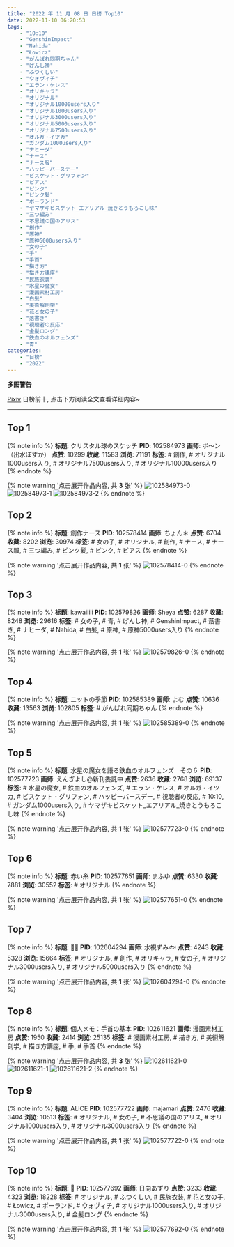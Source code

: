```yaml
---
title: "2022 年 11 月 08 日 日榜 Top10"
date: 2022-11-10 06:20:53
tags:
    - "10:10"
    - "GenshinImpact"
    - "Nahida"
    - "Łowicz"
    - "がんばれ同期ちゃん"
    - "げんし神"
    - "ふつくしい"
    - "ウォヴィチ"
    - "エラン・ケレス"
    - "オリキャラ"
    - "オリジナル"
    - "オリジナル10000users入り"
    - "オリジナル1000users入り"
    - "オリジナル3000users入り"
    - "オリジナル5000users入り"
    - "オリジナル7500users入り"
    - "オルガ・イツカ"
    - "ガンダム1000users入り"
    - "ナヒーダ"
    - "ナース"
    - "ナース服"
    - "ハッピーバースデー"
    - "ビスケット・グリフォン"
    - "ピアス"
    - "ピンク"
    - "ピンク髪"
    - "ポーランド"
    - "ヤマザキビスケット_エアリアル_焼きとうもろこし味"
    - "三つ編み"
    - "不思議の国のアリス"
    - "創作"
    - "原神"
    - "原神5000users入り"
    - "女の子"
    - "手"
    - "手首"
    - "描き方"
    - "描き方講座"
    - "民族衣装"
    - "水星の魔女"
    - "漫画素材工房"
    - "白髪"
    - "美術解剖学"
    - "花と女の子"
    - "落書き"
    - "視聴者の反応"
    - "金髪ロング"
    - "鉄血のオルフェンズ"
    - "青"
categories:
    - "日榜"
    - "2022"
---
```


<i class="fa fa-triangle-exclamation"></i>**多图警告**<i class="fa fa-triangle-exclamation"></i>

[Pixiv](https://www.pixiv.net/) 日榜前十, 点击下方阅读全文查看详细内容~

<!-- more -->

---

## Top 1

{% note info %}
**标题**: クリスタル球のスケッチ
**PID**: 102584973 **画师**: ポ～ン（出水ぽすか）
**点赞**: 10299 **收藏**: 11583 **浏览**: 71191
**标签**: # 創作, # オリジナル1000users入り, # オリジナル7500users入り, # オリジナル10000users入り
{% endnote %}

{% note warning '点击展开作品内容, 共 **3** 张' %}
![102584973-0](https://i.pixiv.re/img-original/img/2022/11/07/07/30/01/102584973_p0.jpg)
![102584973-1](https://i.pixiv.re/img-original/img/2022/11/07/07/30/01/102584973_p1.jpg)
![102584973-2](https://i.pixiv.re/img-original/img/2022/11/07/07/30/01/102584973_p2.jpg)
{% endnote %}

## Top 2

{% note info %}
**标题**: 創作ナース
**PID**: 102578414 **画师**: ちょん＊
**点赞**: 6704 **收藏**: 8202 **浏览**: 30974
**标签**: # 女の子, # オリジナル, # 創作, # ナース, # ナース服, # 三つ編み, # ピンク髪, # ピンク, # ピアス
{% endnote %}

{% note warning '点击展开作品内容, 共 **1** 张' %}
![102578414-0](https://i.pixiv.re/img-original/img/2022/11/07/00/12/45/102578414_p0.png)
{% endnote %}

## Top 3

{% note info %}
**标题**: kawaiiiii
**PID**: 102579826 **画师**: Sheya
**点赞**: 6287 **收藏**: 8248 **浏览**: 29616
**标签**: # 女の子, # 青, # げんし神, # GenshinImpact, # 落書き, # ナヒーダ, # Nahida, # 白髪, # 原神, # 原神5000users入り
{% endnote %}

{% note warning '点击展开作品内容, 共 **1** 张' %}
![102579826-0](https://i.pixiv.re/img-original/img/2022/11/07/01/00/11/102579826_p0.jpg)
{% endnote %}

## Top 4

{% note info %}
**标题**: ニットの季節
**PID**: 102585389 **画师**: よむ
**点赞**: 10636 **收藏**: 13563 **浏览**: 102805
**标签**: # がんばれ同期ちゃん
{% endnote %}

{% note warning '点击展开作品内容, 共 **1** 张' %}
![102585389-0](https://i.pixiv.re/img-original/img/2022/11/07/08/07/20/102585389_p0.png)
{% endnote %}

## Top 5

{% note info %}
**标题**: 水星の魔女を語る鉄血のオルフェンズ　その６
**PID**: 102577723 **画师**: えんぎよし@新刊委託中
**点赞**: 2636 **收藏**: 2768 **浏览**: 69137
**标签**: # 水星の魔女, # 鉄血のオルフェンズ, # エラン・ケレス, # オルガ・イツカ, # ビスケット・グリフォン, # ハッピーバースデー, # 視聴者の反応, # 10:10, # ガンダム1000users入り, # ヤマザキビスケット_エアリアル_焼きとうもろこし味
{% endnote %}

{% note warning '点击展开作品内容, 共 **1** 张' %}
![102577723-0](https://i.pixiv.re/img-original/img/2022/11/07/00/03/05/102577723_p0.png)
{% endnote %}

## Top 6

{% note info %}
**标题**: 赤い糸
**PID**: 102577651 **画师**: まふゆ
**点赞**: 6330 **收藏**: 7881 **浏览**: 30552
**标签**: # オリジナル
{% endnote %}

{% note warning '点击展开作品内容, 共 **1** 张' %}
![102577651-0](https://i.pixiv.re/img-original/img/2022/11/07/00/00/05/102577651_p0.png)
{% endnote %}

## Top 7

{% note info %}
**标题**: 🧡🖤
**PID**: 102604294 **画师**: 水視ずみ🐟
**点赞**: 4243 **收藏**: 5328 **浏览**: 15664
**标签**: # オリジナル, # 創作, # オリキャラ, # 女の子, # オリジナル3000users入り, # オリジナル5000users入り
{% endnote %}

{% note warning '点击展开作品内容, 共 **1** 张' %}
![102604294-0](https://i.pixiv.re/img-original/img/2022/11/08/00/00/06/102604294_p0.png)
{% endnote %}

## Top 8

{% note info %}
**标题**: 個人メモ：手首の基本
**PID**: 102611621 **画师**: 漫画素材工房
**点赞**: 1950 **收藏**: 2414 **浏览**: 25135
**标签**: # 漫画素材工房, # 描き方, # 美術解剖学, # 描き方講座, # 手, # 手首
{% endnote %}

{% note warning '点击展开作品内容, 共 **3** 张' %}
![102611621-0](https://i.pixiv.re/img-original/img/2022/11/08/08/00/01/102611621_p0.jpg)
![102611621-1](https://i.pixiv.re/img-original/img/2022/11/08/08/00/01/102611621_p1.jpg)
![102611621-2](https://i.pixiv.re/img-original/img/2022/11/08/08/00/01/102611621_p2.jpg)
{% endnote %}

## Top 9

{% note info %}
**标题**: ALICE
**PID**: 102577722 **画师**: majamari
**点赞**: 2476 **收藏**: 3404 **浏览**: 10513
**标签**: # オリジナル, # 女の子, # 不思議の国のアリス, # オリジナル1000users入り, # オリジナル3000users入り
{% endnote %}

{% note warning '点击展开作品内容, 共 **1** 张' %}
![102577722-0](https://i.pixiv.re/img-original/img/2022/11/07/00/00/13/102577722_p0.jpg)
{% endnote %}

## Top 10

{% note info %}
**标题**: 🌼
**PID**: 102577692 **画师**: 日向あずり
**点赞**: 3233 **收藏**: 4323 **浏览**: 18228
**标签**: # オリジナル, # ふつくしい, # 民族衣装, # 花と女の子, # Łowicz, # ポーランド, # ウォヴィチ, # オリジナル1000users入り, # オリジナル3000users入り, # 金髪ロング
{% endnote %}

{% note warning '点击展开作品内容, 共 **1** 张' %}
![102577692-0](https://i.pixiv.re/img-original/img/2022/11/07/00/00/10/102577692_p0.jpg)
{% endnote %}
